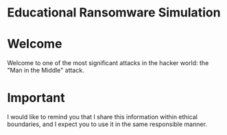 # Educational Ransomware Simulation

# Welcome
Welcome to one of the most significant attacks in the hacker world: the "Man in the Middle" attack.

# Important
I would like to remind you that I share this information within ethical boundaries, and I expect you to use it in the same responsible manner.